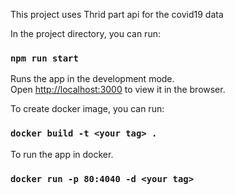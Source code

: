 This project uses Thrid part api for the covid19 data

In the project directory, you can run:

### `npm run start`

Runs the app in the development mode.<br />
Open [http://localhost:3000](http://localhost:3000) to view it in the browser.

To create docker image, you can run:

### `docker build -t <your tag> .`

To run the app in docker. <br />
### `docker run -p 80:4040 -d <your tag>`
